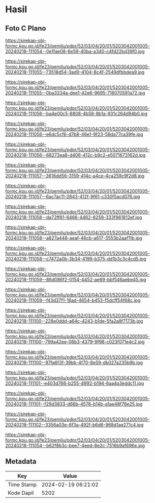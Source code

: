 # Hasil

## Foto C Plano

https://sirekap-obj-formc.kpu.go.id/fe23/pemilu/pdpr/52/03/04/20/01/5203042001005-20240218-111054--0e1fae08-6e59-40ba-a340-c4fd22bd39f0.jpg

https://sirekap-obj-formc.kpu.go.id/fe23/pemilu/pdpr/52/03/04/20/01/5203042001005-20240218-111055--73518d54-3ad0-4104-8c4f-2549dfbbdea9.jpg

https://sirekap-obj-formc.kpu.go.id/fe23/pemilu/pdpr/52/03/04/20/01/5203042001005-20240218-111055--0ba3334a-dee1-42e6-9695-716070591a72.jpg

https://sirekap-obj-formc.kpu.go.id/fe23/pemilu/pdpr/52/03/04/20/01/5203042001005-20240218-111056--ba4e00c5-8808-4b58-8b1a-931c264d94b0.jpg

https://sirekap-obj-formc.kpu.go.id/fe23/pemilu/pdpr/52/03/04/20/01/5203042001005-20240218-111056--e6dc5cf6-d7b8-46e1-9f23-58da77ca39fe.jpg

https://sirekap-obj-formc.kpu.go.id/fe23/pemilu/pdpr/52/03/04/20/01/5203042001005-20240218-111056--68273ea8-d406-412c-b9c2-e5071673162d.jpg

https://sirekap-obj-formc.kpu.go.id/fe23/pemilu/pdpr/52/03/04/20/01/5203042001005-20240218-111057--3616dd56-3159-414c-a4ce-4ca259c9f2d8.jpg

https://sirekap-obj-formc.kpu.go.id/fe23/pemilu/pdpr/52/03/04/20/01/5203042001005-20240218-111057--6ac7ac11-2843-412f-9f61-c330f5acd076.jpg

https://sirekap-obj-formc.kpu.go.id/fe23/pemilu/pdpr/52/03/04/20/01/5203042001005-20240218-111058--da72ff81-6466-4462-8259-333f961812ef.jpg

https://sirekap-obj-formc.kpu.go.id/fe23/pemilu/pdpr/52/03/04/20/01/5203042001005-20240218-111058--a827a448-aeaf-46cb-a617-3553b2aaf11b.jpg

https://sirekap-obj-formc.kpu.go.id/fe23/pemilu/pdpr/52/03/04/20/01/5203042001005-20240218-111058--c7472a0b-3b34-4199-b375-dd1b3c3c4cd5.jpg

https://sirekap-obj-formc.kpu.go.id/fe23/pemilu/pdpr/52/03/04/20/01/5203042001005-20240218-111059--86d086f2-0154-4452-ae69-bbf546aebe45.jpg

https://sirekap-obj-formc.kpu.go.id/fe23/pemilu/pdpr/52/03/04/20/01/5203042001005-20240218-111059--f43d37f1-16ad-4654-b453-f5dcff54f68c.jpg

https://sirekap-obj-formc.kpu.go.id/fe23/pemilu/pdpr/52/03/04/20/01/5203042001005-20240218-111100--228e0ddd-a64c-4243-b1de-5fa2a8f7173b.jpg

https://sirekap-obj-formc.kpu.go.id/fe23/pemilu/pdpr/52/03/04/20/01/5203042001005-20240218-111100--799a42ee-06b3-4379-9f98-c023f071e4c2.jpg

https://sirekap-obj-formc.kpu.go.id/fe23/pemilu/pdpr/52/03/04/20/01/5203042001005-20240218-111100--97fa6f3f-39bb-4f70-8e59-db027a235b9b.jpg

https://sirekap-obj-formc.kpu.go.id/fe23/pemilu/pdpr/52/03/04/20/01/5203042001005-20240218-111101--e403d766-b255-4992-b194-6aa4a3eddc11.jpg

https://sirekap-obj-formc.kpu.go.id/fe23/pemilu/pdpr/52/03/04/20/01/5203042001005-20240218-111101--f29d3833-d66b-4576-b14b-a1ae48f76e25.jpg

https://sirekap-obj-formc.kpu.go.id/fe23/pemilu/pdpr/52/03/04/20/01/5203042001005-20240218-111102--3356a03e-6f3a-492f-b6d6-968d1ae271c4.jpg

https://sirekap-obj-formc.kpu.go.id/fe23/pemilu/pdpr/52/03/04/20/01/5203042001005-20240218-111054--b62f8b3c-bee7-4eed-8e2c-7516b9af696e.jpg


## Metadata

| Key        | Value               |
| ---------- | ------------------- |
| Time Stamp | 2024-02-19 06:21:02 |
| Kode Dapil | 5202                |



